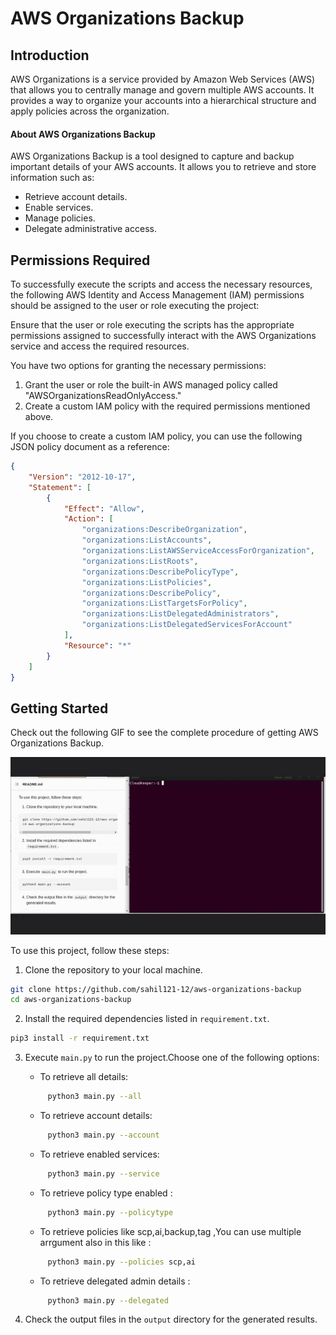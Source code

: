# AWS Organizations Backup

## Introduction

AWS Organizations is a service provided by Amazon Web Services (AWS) that allows you to centrally manage and govern multiple AWS accounts. It provides a way to organize your accounts into a hierarchical structure and apply policies across the organization.

 #### About AWS Organizations Backup

 


AWS Organizations Backup is a tool designed to capture and backup important details of your AWS accounts. It allows you to retrieve and store information such as:

- Retrieve account details.
- Enable services.
- Manage policies.
- Delegate administrative access.


  
## Permissions Required 

To successfully execute the scripts and access the necessary resources, the following AWS Identity and Access Management (IAM) permissions should be assigned to the user or role executing the project:

Ensure that the user or role executing the scripts has the appropriate permissions assigned to successfully interact with the AWS Organizations service and access the required resources.

You have two options for granting the necessary permissions:
1. Grant the user or role the built-in AWS managed policy called "AWSOrganizationsReadOnlyAccess."
2. Create a custom IAM policy with the required permissions mentioned above.

If you choose to create a custom IAM policy, you can use the following JSON policy document as a reference:

```json
{
    "Version": "2012-10-17",
    "Statement": [
        {
            "Effect": "Allow",
            "Action": [
                "organizations:DescribeOrganization",
                "organizations:ListAccounts",
                "organizations:ListAWSServiceAccessForOrganization",
                "organizations:ListRoots",
                "organizations:DescribePolicyType",
                "organizations:ListPolicies",
                "organizations:DescribePolicy",
                "organizations:ListTargetsForPolicy",
                "organizations:ListDelegatedAdministrators",
                "organizations:ListDelegatedServicesForAccount"
            ],
            "Resource": "*"
        }
    ]
}

```









## Getting Started


Check out the following GIF to see the complete procedure of getting AWS Organizations Backup. 


![GIF](https://github.com/sahil121-12/aws-organizations-backup/blob/integration/File1.gif)


To use this project, follow these steps:

1. Clone the repository to your local machine.
```bash
git clone https://github.com/sahil121-12/aws-organizations-backup
cd aws-organizations-backup
```
2. Install the required dependencies listed in `requirement.txt`.
            
```bash
pip3 install -r requirement.txt
```

3. Execute `main.py` to run the project.Choose one of the following options:
    - To retrieve all details:
    ```bash
         python3 main.py --all 
    ```
    - To retrieve account details:
    ```bash
         python3 main.py --account
    ```
     - To retrieve enabled services:
    ```bash
         python3 main.py --service
    ```
     - To retrieve policy type enabled :
    ```bash
         python3 main.py --policytype
    ```
     - To retrieve policies like scp,ai,backup,tag ,You can use multiple arrgument also in this like  :
    ```bash
         python3 main.py --policies scp,ai 
    ```
     - To retrieve delegated admin details :
    ```bash
         python3 main.py --delegated
    ```
    

5. Check the output files in the `output` directory for the generated results.




